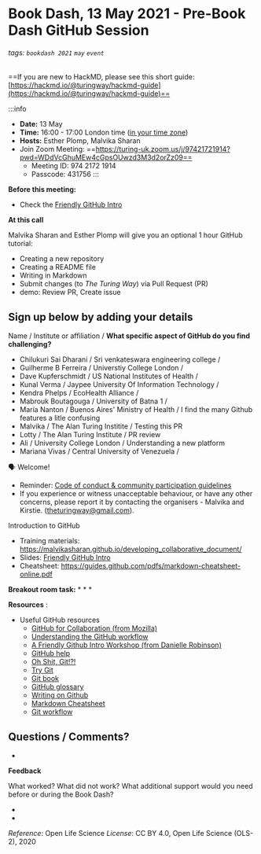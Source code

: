 # Book Dash, 13 May 2021 - Pre-Book Dash GitHub Session

###### tags: `bookdash 2021` `may` `event`

==If you are new to HackMD, please see this short guide: [https://hackmd.io/@turingway/hackmd-guide](https://hackmd.io/@turingway/hackmd-guide)==

:::info
- **Date:** 13 May
- **Time:** 16:00 - 17:00 London time ([in your time zone](https://arewemeetingyet.com/London/2021-05-13/16:00))
- **Hosts:** Esther Plomp, Malvika Sharan
- Join Zoom Meeting: ==https://turing-uk.zoom.us/j/97421721914?pwd=WDdVcGhuMEw4cGpsOUwzd3M3d2orZz09== 
  * Meeting ID: 974 2172 1914
  * Passcode: 431756
:::

**Before this meeting:**

- Check the [Friendly GitHub Intro](https://kirstiejane.github.io/friendly-github-intro/)

**At this call**

Malvika Sharan and Esther Plomp will give you an optional 1 hour GitHub tutorial:

- Creating a new repository
- Creating a README file
- Writing in Markdown
- Submit changes (to _The Turing Way_) via Pull Request (PR)
- demo: Review PR, Create issue

## Sign up below by adding your details

Name / Institute or affiliation / **What specific aspect of GitHub do you find challenging?**
* Chilukuri Sai Dharani / Sri venkateswara engineering college / 
* Guilherme B Ferreira / Universtiy College London /
* Dave Kupferschmidt / US National Institutes of Health / 
* Kunal Verma / Jaypee University Of Information  Technology / 
* Kendra Phelps / EcoHealth Alliance / 
* Mabrouk Boutagouga / University of Batna 1 / 
* María Nanton / Buenos Aires' Ministry of Health / I find the many Github features a litle confusing
* Malvika / The Alan Turing Institite / Testing this PR
* Lotty / The Alan Turing Institute / PR review
* Ali / University College London / Understanding a new platform
* Mariana Vivas / Central University of Venezuela / 

🗣️ Welcome!

- Reminder: [Code of conduct & community participation guidelines](https://book.the-turing-way.org/community-handbook/coc.html)
- If you experience or witness unacceptable behaviour, or have any other concerns, please report it by contacting the organisers - Malvika and Kirstie. ([theturingway@gmail.com](mailto:theturingway@gmail.com)).

Introduction to GitHub

- Training materials: https://malvikasharan.github.io/developing_collaborative_document/
- Slides: [Friendly GitHub Intro](https://docs.google.com/presentation/d/1_bmRZcLwQrUkVTAMvq7W_x4ML_aphSwVEnkLrDy-Fd4/edit?usp=sharing)
- Cheatsheet: https://guides.github.com/pdfs/markdown-cheatsheet-online.pdf

**Breakout room task:** 
* 
*
*

**Resources** :

- Useful GitHub resources
  - [GitHub for Collaboration (from Mozilla)](https://mozilla.github.io/open-leadership-training-series/articles/github-for-collaboration/)
  - [Understanding the GitHub workflow](https://guides.github.com/introduction/flow/)
  - [A Friendly Github Intro Workshop (from Danielle Robinson)](https://daniellecrobinson.github.io/friendly-github-intro/)
  - [GitHub help](https://help.github.com/)
  - [Oh Shit, Git!?!](http://ohshitgit.com/)
  - [Try Git](https://try.github.io/)
  - [Git book](https://git-scm.com/book/en/v2)
  - [GitHub glossary](https://github.com/joeyklee/friendly-github-intro/blob/master/glossary.md)
  - [Writing on Github](https://help.github.com/categories/writing-on-github/)
  - [Markdown Cheatsheet](https://github.com/adam-p/markdown-here/wiki/Markdown-Cheatsheet)
  - [Git workflow](https://www.atlassian.com/git/tutorials/comparing-workflows)
 
**Questions / Comments?**
  - 
  -

**Feedback**

What worked? What did not work? What additional support would you need before or during the Book Dash?

-
-

*Reference*: Open Life Science
*License*: CC BY 4.0, Open Life Science (OLS-2), 2020
